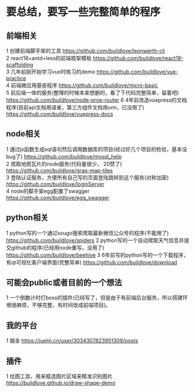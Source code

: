 # 要总结，要写一些完整简单的程序

## 前端相关

1 创建前端脚手架的工具 https://github.com/buildlove/leonwerth-cli   
2 react18+antd+less的前端框架模板 https://github.com/buildlove/react18-scaffolding   
3 几年前刚开始学习vue时练习的demo https://github.com/buildlove/vue-practice  
4 前端微应用基座程序 https://github.com/buildlove/micro-basic  
5 前后端一体的服务(整理的时候本来想删的，看了下代码完整简单，留着吧) https://github.com/buildlove/node-prop-router
6 4年前改造vuepress的文档程序(目前api文档用语雀，第三方组件文档用umi，已没用了) https://github.com/buildlove/vuepress-docs

## node相关

1 通过js函数生成sql语句然后调用数据库的项目(经过好几个项目的检验，基本没bug了) https://github.com/buildlove/mysql_help  
2 爬取地图瓦片的node服务(代码量很少， 20赞了) https://github.com/buildlove/grap-map-tiles   
3 登陆认证服务，方便所有自己写的页面登陆跳转到这个服务(对称加密) https://github.com/buildlove/loginServer  
4 node的脚手架egg配置了swagger https://github.com/buildlove/egg_swagger  

## python相关

1 python写的一个通过sougo搜索爬取最新微信公众号的程序(不能用了) https://github.com/buildlove/spiders 
2 python写的一个自动爬取天气信息并提交github的程序(已经用node重写，没用了) https://github.com/buildlove/beehive
3 6年前写的python写的一个下载程序，有qt可视化客户端界面(完整简单) https://github.com/buildlove/download

## 可能会public或者目前的一个想法

1 一个倒数计时打boss的插件(已经写了，但是由于有前端后台服务，所以搭建环境很麻烦，不够完整，有时间改成前端项目)。

## 我的平台

1 掘金 https://juejin.cn/user/3034307823951309/posts 

## 插件

1 绘图工具，用来框选图片区域来精准识别图片 https://buildlove.github.io/draw-shape-demo  
